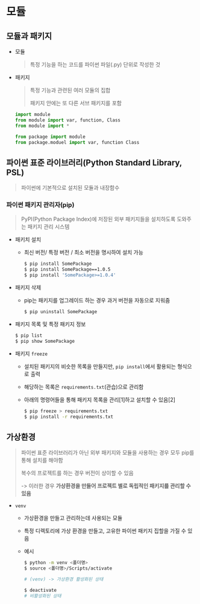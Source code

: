 # 모듈

## 모듈과 패키지

- 모듈

  > 특정 기능을 하는 코드를 파이썬 파일(.py) 단위로 작성한 것

- 패키지

  > 특정 기능과 관련된 여러 모듈의 집합
  >
  > 패키지 안에는 또 다른 서브 패키지를 포함

  ```python
  import module 
  from module import var, function, Class
  from module import *
  
  from package import module
  from package.moduel import var, function Class
  ```



## 파이썬 표준 라이브러리(Python Standard Library, PSL)

> 파이썬에 기본적으로 설치된 모듈과 내장함수

### 파이썬 패키지 관리자(pip)

> PyPI(Python Package Index)에 저장된 외부 패키지들을 설치하도록 도와주는 패키지 관리 시스템

- 패키치 설치

  - 최신 버전/ 특정 버전 /  최소 버전을 명시하여 설치 가능

    ```bash
    $ pip install SomePackage
    $ pip install SomePackage==1.0.5
    $ pip install 'SomePackage>=1.0.4'
    ```

- 패키지 삭제

  - pip는 패키지를 업그레이드 하는 경우 과거 버전을 자동으로 지워줌

    ```bash
    $ pip uninstall SomePackage
    ```

- 패키지 목록 및 특정 패키지 정보

  ```bash
  $ pip list
  $ pip show SomePackage
  ```

- 패키지 `freeze`

  - 설치된 패키지의 비슷한 목록을 만들지만, `pip install`에서 활용되는 형식으로 출력

  - 해당하는 목록은 `requirements.txt`(관습)으로 관리함

  - 아래의 명령어들을 통해 패키지 목록을 관리[1]하고 설치할 수 있음[2]

    ```bash
    $ pip freeze > requirements.txt
    $ pip install -r requirements.txt
    ```

## 가상환경

>  파이썬 표준 라이브러리가 아닌 외부 패키지와 모듈을 사용하는 경우 모두 pip를 통해 설치를 해야함 
>
> 복수의 프로젝트를 하는 경우 버전이 상이할 수 있음
>
> -> 이러한 경우 **가상환경을 만들어 프로젝트 별로 독립적인 패키지를 관리할 수 있음**

- `venv`

  - 가상환경을 만들고 관리하는데 사용되는 모듈

  - 특정 디렉토리에 가상 환경을 만들고, 고유한 파이썬 패키지 집할을 가질 수 있음

  - 예시

    ```bash
    $ python -m venv <폴더명>
    $ source <폴더명>/Scripts/activate
    
    # (venv) -> 가상환경 활성화된 상태
    
    $ deactivate 
    # 비활성화된 상태
    ```

